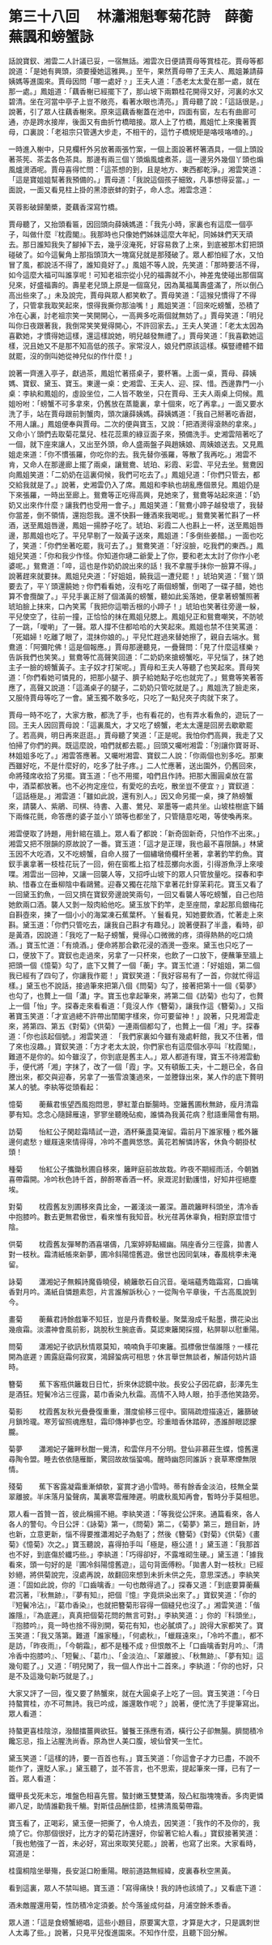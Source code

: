 # 第三十八回　 林瀟湘魁奪菊花詩　薛蘅蕪諷和螃蟹詠

話說寶釵、湘雲二人計議已妥，一宿無話。湘雲次日便請賈母等賞桂花。賈母等都說道：「是她有興頭，須要擾她這雅興。」至午，果然賈母帶了王夫人、鳳姐兼請薛姨媽等進園來。賈母因問「哪一處好﹖」王夫人道：「憑老太太愛在那一處，就在那一處。」鳳姐道：「藕香榭已經擺下了，那山坡下兩顆桂花開得又好，河裏的水又碧清。坐在河當中亭子上豈不敞亮，看著水眼也清亮。」賈母聽了說：「這話很是。」說著，引了眾人往藕香榭來。原來這藕香榭蓋在池中，四面有窗，左右有曲廊可通，亦是跨水接岸，後面又有曲折竹橋暗接。眾人上了竹橋，鳳姐忙上來攙著賈母，口裏說：「老祖宗只管邁大步走，不相干的，這竹子橋規矩是咯吱咯喳的。」

一時進入榭中，只見欄杆外另放著兩張竹案，一個上面設著杯箸酒具，一個上頭設著茶筅、茶盂各色茶具。那邊有兩三個丫頭煽風爐煮茶，這一邊另外幾個丫頭也煽風爐燙酒呢。賈母喜得忙問：「這茶想的到，且是地方、東西都乾淨。」湘雲笑道：「這是寶姐姐幫著我預備的。」賈母道：「我說這個孩子細致，凡事想得妥當。」一面說，一面又看見柱上掛的黑漆嵌蚌的對子，命人念。湘雲念道：

芙蓉影破歸蘭槳，菱藕香深寫竹橋。

賈母聽了，又抬頭看匾，因回頭向薛姨媽道：「我先小時，家裏也有這麼一個亭子，叫做什麼『枕霞閣』。我那時也只像她們姊妹這麼大年紀，同姊妹們天天頑去。那日誰知我失了腳掉下去，幾乎沒淹死，好容易救了上來，到底被那木釘把頭碰破了。如今這鬢角上那指頭頂大一塊窩兒就是那殘破了。眾人都怕經了水，又怕冒了風，都說活不得了，誰知竟好了。」風姐不等人說，先笑道：「那時要活不得，如今這麼大福可叫誰享呢！可知老祖宗從小兒的福壽就不小，神差鬼使碰出那個窩兒來，好盛福壽的。壽星老兒頭上原是一個窩兒，因為萬福萬壽盛滿了，所以倒凸高出些來了。」未及說完，賈母與眾人都笑軟了。賈母笑道：「這猴兒慣得了不得了，只管拿我取笑起來，恨得我撕你那油嘴！」鳳姐笑道：「回來吃螃蟹，恐積了冷在心裏，討老祖宗笑一笑開開心，一高興多吃兩個就無妨了。」賈母笑道：「明兒叫你日夜跟著我，我倒常笑笑覺得開心，不許回家去。」王夫人笑道：「老太太因為喜歡她，才慣得她這樣，還這樣說她，明兒越發無禮了。」賈母笑道：「我喜歡她這樣，況且她又不是那不知高低的孩子。家常沒人，娘兒們原該這樣。橫豎禮體不錯就罷，沒的倒叫她從神兒似的作什麼！」

說著一齊進入亭子，獻過茶，鳳姐忙著搭桌子，要杯箸。上面一桌，賈母、薛姨媽、寶釵、黛玉、寶玉。東邊一桌：史湘雲、王夫人、迎、探、惜。西邊靠門一小桌：李紈和鳳姐的，虛設坐位，二人皆不敢坐，只在賈母、王夫人兩桌上伺候。鳳姐吩咐：「螃蟹不可多拿來，仍舊放在蒸籠裏，拿十個來，吃了再拿。」一面又要水洗了手，站在賈母跟前剝蟹肉，頭次讓薛姨媽。薛姨媽道：「我自己掰著吃香甜，不用人讓。」鳳姐便奉與賈母。二次的便與寶玉，又說：「把酒燙得滾熱的拿來。」又命小丫頭們去取菊花葉兒、桂花蕊熏的綠豆面子來，預備洗手。史湘雲陪著吃了一個，就下座來讓人，又出至外頭，命人盛兩盤子與趙姨娘、周姨娘送去。又見鳳姐走來道：「你不慣張羅，你吃你的去。我先替你張羅，等散了我再吃。」湘雲不肯，又命人在那邊廊上擺了兩桌，讓鴛鴦、琥珀、彩霞、彩雲、平兒去坐。鴛鴦因向鳳姐笑道：「二奶奶在這裏伺候，我們可吃去了。」鳳姐兒道：「你們只管去，都交給我就是了。」說著，史湘雲仍入了席。鳳姐和李紈也胡亂應個景兒。鳳姐仍是下來張羅，一時出至廊上。鴛鴦等正吃得高興，見她來了，鴛鴦等站起來道：「奶奶又出來作什麼﹖讓我們也受用一會子。」鳳姐笑道：「鴛鴦小蹄子越發壞了，我替你當差，倒不領情，還抱怨我。還不快斟一鍾酒來我喝呢。」鴛鴦笑著忙斟了一杯酒，送至鳳姐唇邊，鳳姐一揚脖子吃了。琥珀、彩霞二人也斟上一杯，送至鳳姐唇邊，那鳳姐也吃了。平兒早剔了一殼黃子送來，鳳姐道：「多倒些姜醋。」一面也吃了，笑道：「你們坐著吃罷，我可去了。」鴛鴦笑道：「好沒臉，吃我們的東西。」鳳姐兒笑道：「你和我少作怪。你知道你璉二爺愛上了你，要和老太太討了你作小老婆呢。」鴛鴦道：「啐，這也是作奶奶說出來的話！我不拿腥手抹你一臉算不得。」說著趕來就要抹。鳳姐兒央道：「好姐姐，饒我這一遭兒罷！」琥珀笑道：「鴛丫頭要去了，平丫頭還饒她﹖你們看看她，沒有吃了兩個螃蟹，倒喝了一碟子醋，她也算不會攬酸了。」平兒手裏正掰了個滿黃的螃蟹，聽如此奚落她，便拿著螃蟹照著琥珀臉上抹來，口內笑罵「我把你這嚼舌根的小蹄子！」琥珀也笑著往旁邊一躲，平兒使空了，往前一撞，正恰恰的抹在鳳姐兒腮上。鳳姐兒正和鴛鴦嘲笑，不防唬了一跳，「噯喲」了一聲。眾人撐不住都哈哈的大笑起來。鳳姐也禁不住笑罵道：「死娼婦！吃離了眼了，混抹你娘的。」平兒忙趕過來替她擦了，親自去端水。鴛鴦道：「阿彌陀佛！這是個報應。」賈母那邊聽見，一疊聲問：「見了什麼這樣樂﹖告訴我們也笑笑。」鴛鴦等忙高聲笑回道：「二奶奶來搶螃蟹吃，平兒惱了，抹了她主子一臉的螃蟹黃子。主子奴才打架呢。」賈母和王夫人等聽了也笑起來。賈母笑道：「你們看她可憐見的，把那小腿子、臍子給她點子吃也就完了。」鴛鴦等笑著答應了，高聲又說道：「這滿桌子的腿子，二奶奶只管吃就是了。」鳳姐洗了臉走來，又服侍賈母等吃了一會。黛玉獨不敢多吃，只吃了一點兒夾子肉就下來了。

賈母一時不吃了，大家方散，都洗了手，也有看花的，也有弄水看魚的，遊玩了一回。王夫人因回賈母說：「這裏風大，才又吃了螃蟹，老太太還是回房去歇歇罷了。若高興，明日再來逛逛。」賈母聽了笑道：「正是呢。我怕你們高興，我走了又怕掃了你們的興。既這麼說，咱們就都去罷。」回頭又囑咐湘雲：「別讓你寶哥哥、林姐姐多吃了。」湘雲答應著。又囑咐湘雲、寶釵二人說：「你兩個也別多吃。那東西雖好吃，不是什麼好的，吃多了肚子疼。」二人忙應著，送出園外，仍舊回來，命將殘席收拾了另擺。寶玉道：「也不用擺，咱們且作詩。把那大團圓桌放在當中，酒菜都放著。也不必拘定座位，有愛吃的去吃，散坐豈不便宜﹖」寶釵道：「這話極是。」湘雲道：「雖如此說，還有別人。」因又命另擺一桌，揀了熱螃蟹來，請襲人、紫鵑、司棋、待書、入畫、鶯兒、翠墨等一處共坐。山坡桂樹底下鋪下兩條花氈，命答應的婆子並小丫頭等也都坐了，只管隨意吃喝，等使喚再來。

湘雲便取了詩題，用針綰在牆上。眾人看了都說：「新奇固新奇，只怕作不出來。」湘雲又把不限韻的原故說了一番。寶玉道：「這才是正理，我也最不喜限韻。」林黛玉因不大吃酒，又不吃螃蟹，自命人掇了一個繡墩倚欄杆坐著，拿著釣竿釣魚。寶釵手裏拿著一枝桂花玩了一回，俯在窗檻上掐了桂蕊擲向水面，引得游魚浮上來唼喋。湘雲出一回神，又讓一回襲人等，又招呼山坡下的眾人只管放量吃。探春和李紈、惜春立在垂柳陰中看鷗鷺。迎春又獨在花陰下拿著花針穿茉莉花。寶玉又看了一回黛玉釣魚，一回又擠在寶釵旁邊說笑兩句，一回又看襲人等吃螃蟹，自己也陪她飲兩口酒。襲人又剝一殼肉給他吃。黛玉放下釣竿，走至座間，拿起那烏銀梅花自斟壺來，揀了一個小小的海棠凍石蕉葉杯。丫鬟看見，知她要飲酒，忙著走上來斟。黛玉道：「你們只管吃去，讓我自己斟才有趣兒。」說著便斟了半盞，看時，卻是黃酒，因說道：「我吃了一點子螃蟹，覺得心口微微的疼，須得熱熱的吃口燒酒。」寶玉忙道：「有燒酒。」便命將那合歡花浸的酒燙一壺來。黛玉也只吃了一口，便放下了。寶釵也走過來，另拿了一只杯來，也飲了一口放下，便蘸筆至牆上把頭一個《憶菊》勾了，底下又贅了一個「蘅」字。寶玉忙道：「好姐姐，第二個我已經有了四句了，你讓我作罷！」寶釵笑道：「我好容易有了一首，你就忙得這樣。」黛玉也不說話，接過筆來把第八個《問菊》勾了，接著把第十一個《菊夢》也勾了，也贅上一個「瀟」字。寶玉也拿起筆來，將第二個《訪菊》也勾了，也贅上一個「怡」字。探春走來看看道：「竟沒人作《簪菊》，讓我作這《簪菊》。」又指著寶玉笑道：「才宣過總不許帶出閨閣字樣來，你可要留神！」說著，只見湘雲走來，將第四、第五《對菊》《供菊》一連兩個都勾了，也贅上一個「湘」字。探春道：「你也該起個號。」湘雲笑道︰「我們家裏如今雖有幾處軒館，我又不住著，借了來也沒趣。」寶釵笑道：「方才老太太說，你們家也有這麼個水亭叫『枕霞閣』，難道不是你的。如今雖沒了，你到底是舊主人。」眾人都道有理，寶玉不待湘雲動手，便代將「湘」字抹了，改了一個「霞」字。又有頓飯工夫，十二題已全，各自謄出來，都交與迎春，另拿了一張雪浪箋過來，一並謄錄出來，某人作的底下贅明某人的號。李紈等從頭看起：

憶菊　 　蘅蕪君悵望西風抱悶思，蓼紅葦白斷腸時。空籬舊圃秋無跡，瘦月清霜夢有知。念念心隨歸雁遠，寥寥坐聽晚砧痴，誰憐為我黃花病？慰語重陽會有期。

訪菊　　 怡紅公子閑趁霜晴試一遊，酒杯藥盞莫淹留。霜前月下誰家種﹖檻外籬邊何處愁﹖蠟屐遠來情得得，冷吟不盡興悠悠。黃花若解憐詩客，休負今朝掛杖頭！

種菊　 　怡紅公子攜鋤秋圃自移來，籬畔庭前故故栽。昨夜不期經雨活，今朝猶喜帶霜開。冷吟秋色詩千首，醉酹寒香酒一杯。泉溉泥封勤護惜，好知井徑絕塵埃。

對菊　　 枕霞舊友別圃移來貴比金，一叢淺淡一叢深。蕭疏籬畔科頭坐，清冷香中抱膝吟。數去更無君傲世，看來惟有我知音。秋光荏苒休辜負，相對原宜惜寸陰。

供菊　 　枕霞舊友彈琴酌酒喜堪儔，几案婷婷點綴幽。隔座香分三徑露，拋書人對一枝秋。霜清紙帳來新夢，圃冷斜陽憶舊遊。傲世也因同氣味，春風桃李未淹留。

詠菊　 　瀟湘妃子無賴詩魔昏曉侵，繞籬欹石自沉音。毫端蘊秀臨霜寫，口齒噙香對月吟。滿紙自憐題素怨，片言誰解訴秋心﹖一從陶令平章後，千古高風說到今。

畫菊　　 蘅蕪君詩餘戲筆不知狂，豈是丹青費較量。聚葉潑成千點墨，攢花染出幾痕霜。淡濃神會風前影，跳脫秋生腕底香。莫認東籬閑採掇，粘屏聊以慰重陽。

問菊　 　瀟湘妃子欲訊秋情眾莫知，喃喃負手叩東籬。孤標傲世偕誰隱﹖一樣花開為底遲﹖圃露庭霜何寂寞，鴻歸蛩病可相思﹖休言舉世無談者，解語何妨片語時。

簪菊　　 蕉下客瓶供籬栽日日忙，折來休認鏡中妝。長安公子因花癖，彭澤先生是酒狂。短鬢冷沾三徑露，葛巾香染九秋霜。高情不入時人眼，拍手憑他笑路旁。

菊影　　 枕霞舊友秋光疊疊復重重，潛度偷移三徑中。窗隔疏燈描遠近，籬篩破月鎖玲瓏。寒芳留照魂應駐，霜印傳神夢也空。珍重暗香休踏碎，憑誰醉眼認朦朧。

菊夢　　 瀟湘妃子籬畔秋酣一覺清，和雲伴月不分明。登仙非慕莊生蝶，憶舊還尋陶令盟。睡去依依隨雁斷，驚回故故惱蛩鳴。醒時幽怨同誰訴﹖衰草寒煙無限情。

殘菊　 　蕉下客露凝霜重漸傾欹，宴賞才過小雪時。蒂有餘香金淡泊，枝無全葉翠離披。半床落月蛩聲病，萬裏寒雲雁陣遲。明歲秋風知再會，暫時分手莫相思。

眾人看一首贊一首，彼此稱揚不絕。李紈笑道：「等我從公評來。通篇看來，各人各人的警句。今日公評：《詠菊》第一，《問菊》第二，《菊夢》第三，題目新，詩也新，立意更新，惱不得要推瀟湘妃子為魁了；然後《簪菊》《對菊》《供菊》《畫菊》《憶菊》次之。」寶玉聽說，喜得拍手叫「極是，極公道！」黛玉道：「我那首也不好，到底傷於纖巧些。」李紈道：「巧得卻好，不露堆砌生硬。」黛玉道：「據我看來，頭一句好的是『圃冷斜陽憶舊遊』，這句背面傅粉。「拋書人對一枝秋』已經妙絕，將供菊說完，沒處再說，故翻回來想到未折未供之先，意思深透。」李紈笑道：「固如此說，你的『口齒噙香』一句也敵得過了。」探春又道：「到底要算蘅蕪君沉著，『秋無跡』，『夢有知』，把個『憶』字竟烘染出來了。」寶釵笑道：「你的『短鬢冷沾』，『葛巾香染』，也就把簪菊形容得一個縫兒也沒了。」湘雲笑道：「偕誰隱』，『為底遲』，真真把個菊花問的無言可對。」李紈笑道：」你的『科頭坐』，『抱膝吟』，竟一時也捨不得別開，菊花有知，也必膩煩了。」說得大家都笑了。寶玉笑道：「我又落第。難道「誰家種』，「何處秋』，「蠟屐遠來』，「冷吟不盡』，都不是訪，「昨夜雨』，「今朝霜』，都不是種不成﹖但恨敵不上「口齒噙香對月吟』、「清冷香中抱膝吟』、「短鬢』、「葛巾』、「金淡泊』、「翠離披』、「秋無跡』、「夢有知』這幾句罷了。」又道：「明兒閑了，我一個人作出十二首來。」李紈道：「你的也好，只是不及這幾句新巧就是了。」

大家又評了一回，復又要了熱蟹來，就在大圓桌子上吃了一回。寶玉笑道：「今日持螯賞桂，亦不可無詩。我已吟成，誰還敢作呢？」說著，便忙洗了手提筆寫出。眾人看道：

持螯更喜桂陰涼，潑醋擂薑興欲狂。饕餮王孫應有酒，橫行公子卻無腸。臍間積冷饞忘忌，指上沾腥洗尚香。原為世人美口腹，坡仙曾笑一生忙。

黛玉笑道：「這樣的詩，要一百首也有。」寶玉笑道：「你這會子才力已盡，不說不能作了，還貶人家。」黛玉聽了，並不答言，也不思索，提起筆來一揮，已有了一首。眾人看道：

鐵甲長戈死未忘，堆盤色相喜先嘗。螯封嫩玉雙雙滿，殼凸紅脂塊塊香。多肉更憐卿八足，助情誰勸我千觴。對斯佳品酬佳節，桂拂清風菊帶霜。

寶玉看了，正喝彩，黛玉便一把撕了，令人燒去，因笑道：「我作的不及你的，我燒了它。你那個很好，比方才的菊花詩還好，你留著它給人看。」寶釵接著笑道：「我也勉強了一首，未必好，寫出來取笑兒罷。」說著，也寫了出來。大家看時，寫道是：

桂靄桐陰坐舉殤，長安涎口盼重陽。眼前道路無經緯，皮裏春秋空黑黃。

看到這裏，眾人不禁叫絕。寶玉道：「寫得痛快！我的詩也該燒了。」又看底下道：

酒未敵腥還用菊，性防積冷定須姜。於今落釜成何益，月浦空餘禾黍香。

眾人道：「這是食螃蟹絕唱，這些小題目，原要寓大意，才算是大才，只是諷刺世人太毒了些。」說著，只見平兒復進園來。不知作什麼，且聽下回分解。

